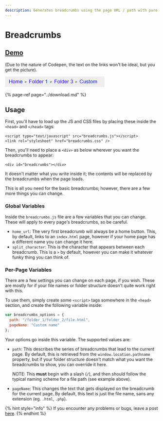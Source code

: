 ```yaml
---
description: Generates breadcrumbs using the page URL / path with pure Javascript.
---
```


# Breadcrumbs

## [Demo](https://codepen.io/inet/pen/vPgxGJ) 

\(Due to the nature of Codepen, the text on the links won't be ideal, but you get the picture\).

![This is what it looks by default. You can style it how you want.](../.gitbook/assets/chrome_2019-03-07_03-24-20.png)

{% page-ref page="../download.md" %}

## Usage

First, you'll have to load up the JS and CSS files by placing these inside the `<head>` and `</head>` tags:

```markup
<script type="text/javascript" src="breadcrumbs.js"></script>
<link rel="stylesheet" href="breadcrumbs.css" />
```

Then, you'll need to place a `<div>` as below wherever you want the breadcrumbs to appear:

```markup
<div id="breadcrumbs"></div>
```

It doesn't matter what you write inside it; the contents will be replaced by the breadcrumbs when the page loads.

This is all you need for the basic breadcrumbs; however, there are a few more things you can change.

### Global Variables

Inside the `breadcrumbs.js` file are a few variables that you can change. These will apply to every page's breadcrumbs, so be careful.

* `home_url`: The very first breadcrumb will always be a home button. This, by default, links to an `index.html` page, however if your home page has a different name you can change it here.
* `split_character`: This is the character that appears between each breadcrumb. This is a `>` by default, however you can make it whatever funky thing you can think of.

### Per-Page Variables

There are a few settings you can change on each page, if you wish. These are mostly for if your file names or folder structure doesn't quite work right with this.

To use them, simply create some `<script>` tags somewhere in the `<head>` section, and create the following variable inside:

```javascript
var breadcrumbs_options = {
  path: "/folder_1/folder_2/file.html",
  pageName: "Custom name"
};
```

Your options go inside this variable. The supported values are:

* `path`: This describes the series of breadcrumbs that lead to the current page. By default, this is retrieved from the `window.location.pathname` property, but if your folder structure doesn't match what you want the breadcrumbs to show, you can override it here. 

  NOTE: This **must** begin with a slash \(`/`\), and then should follow the typical naming scheme for a file path \(see example above\).

* `pageName`: This changes the text that gets displayed on the breadcrumb for the current page. By default, this text is just the file name, sans any extension \(eg. `.html`, `.php`\).

{% hint style="info" %}
If you encounter any problems or bugs, leave a post [here](https://github.com/IEVEVO/web-utils/issues).
{% endhint %}


